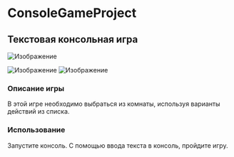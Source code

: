 # ConsoleGameProject

## Текстовая консольная игра

![Изображение](file:///C:/Users/User/Pictures/Screenshots/img1.png "Логотип Markdown")

![Изображение](file:///C:/Users/User/Pictures/Screenshots/img2.png "Логотип Markdown")
![Изображение](file:///C:/Users/User/Pictures/Screenshots/img3.png "Логотип Markdown")

### Описание игры

В этой игре необходимо выбраться из комнаты, используя варианты действий из списка.

### Использование

Запустите консоль. С помощью ввода текста в консоль, пройдите игру.
